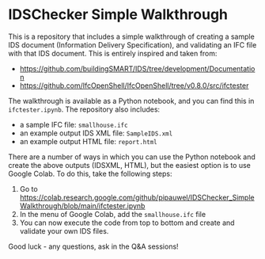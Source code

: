 # IDSChecker Simple Walkthrough
This is a repository that includes a simple walkthrough of creating a sample IDS document (Information Delivery Specification), and validating an IFC file with that IDS document. This is entirely inspired and taken from:
- https://github.com/buildingSMART/IDS/tree/development/Documentation
- https://github.com/IfcOpenShell/IfcOpenShell/tree/v0.8.0/src/ifctester

The walkthrough is available as a Python notebook, and you can find this in `ifctester.ipynb`. The repository also includes:
- a sample IFC file: `smallhouse.ifc`
- an example output IDS XML file: `SampleIDS.xml`
- an example output HTML file: `report.html`

There are a number of ways in which you can use the Python notebook and create the above outputs (IDSXML, HTML), but the easiest option is to use Google Colab. To do this, take the following steps:

1. Go to https://colab.research.google.com/github/pipauwel/IDSChecker_SimpleWalkthrough/blob/main/ifctester.ipynb
2. In the menu of Google Colab, add the `smallhouse.ifc` file
3. You can now execute the code from top to bottom and create and validate your own IDS files.

Good luck - any questions, ask in the Q&A sessions!
